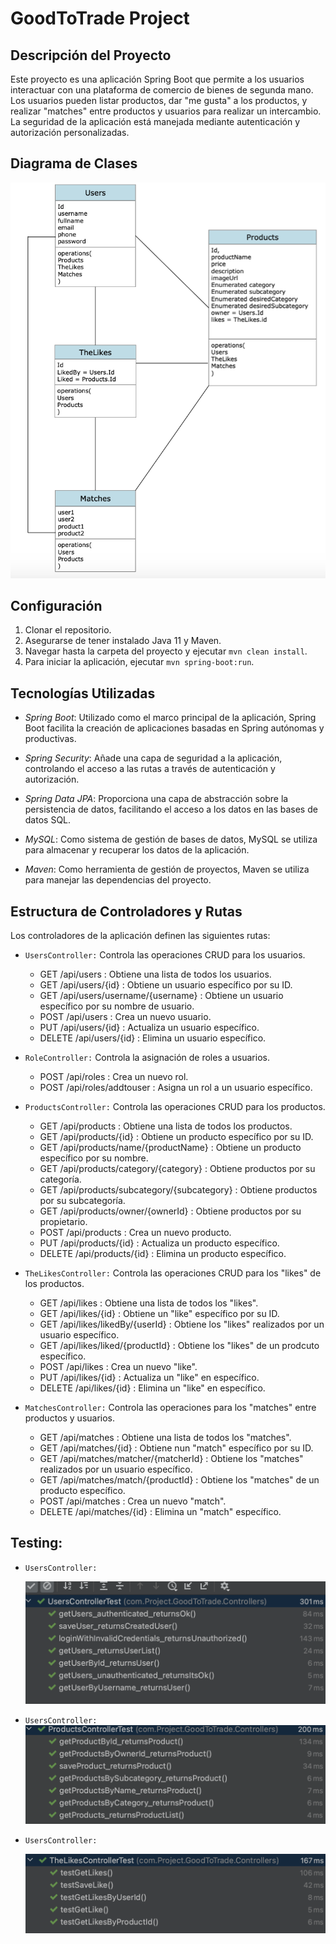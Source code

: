 # GoodToTrade Project

## Descripción del Proyecto

Este proyecto es una aplicación Spring Boot que permite a los usuarios interactuar con una plataforma de comercio de bienes de segunda mano. Los usuarios pueden listar productos, dar "me gusta" a los productos, y realizar "matches" entre productos y usuarios para realizar un intercambio. La seguridad de la aplicación está manejada mediante autenticación y autorización personalizadas.

## Diagrama de Clases

![Diagrama de Clases](GoodToTrade/src/main/resources/DiagramaUML.png)


## Configuración

1. Clonar el repositorio.
2. Asegurarse de tener instalado Java 11 y Maven.
3. Navegar hasta la carpeta del proyecto y ejecutar `mvn clean install`.
4. Para iniciar la aplicación, ejecutar `mvn spring-boot:run`.

## Tecnologías Utilizadas

- *Spring Boot*: Utilizado como el marco principal de la aplicación, Spring Boot facilita la creación de aplicaciones basadas en Spring autónomas y productivas.

- *Spring Security*: Añade una capa de seguridad a la aplicación, controlando el acceso a las rutas a través de autenticación y autorización.

- *Spring Data JPA*: Proporciona una capa de abstracción sobre la persistencia de datos, facilitando el acceso a los datos en las bases de datos SQL.

- *MySQL*: Como sistema de gestión de bases de datos, MySQL se utiliza para almacenar y recuperar los datos de la aplicación.

- *Maven*: Como herramienta de gestión de proyectos, Maven se utiliza para manejar las dependencias del proyecto.

## Estructura de Controladores y Rutas

Los controladores de la aplicación definen las siguientes rutas:

- `UsersController:` Controla las operaciones CRUD para los usuarios.
    - GET /api/users : Obtiene una lista de todos los usuarios.
    - GET /api/users/{id} : Obtiene un usuario específico por su ID.
    - GET /api/users/username/{username} : Obtiene un usuario específico por su nombre de usuario.
    - POST /api/users : Crea un nuevo usuario.
    - PUT /api/users/{id} : Actualiza un usuario específico.
    - DELETE /api/users/{id} : Elimina un usuario específico.

- `RoleController:` Controla la asignación de roles a usuarios.
    - POST /api/roles : Crea un nuevo rol.
    - POST /api/roles/addtouser : Asigna un rol a un usuario específico.

- `ProductsController:` Controla las operaciones CRUD para los productos.
    - GET /api/products : Obtiene una lista de todos los productos.
    - GET /api/products/{id} : Obtiene un producto específico por su ID.
    - GET /api/products/name/{productName} : Obtiene un producto específico por su nombre.
    - GET /api/products/category/{category} : Obtiene productos por su categoría.
    - GET /api/products/subcategory/{subcategory} : Obtiene productos por su subcategoría.
    - GET /api/products/owner/{ownerId} : Obtiene productos por su propietario.
    - POST /api/products : Crea un nuevo producto.
    - PUT /api/products/{id} : Actualiza un producto específico.
    - DELETE /api/products/{id} : Elimina un producto específico.

- `TheLikesController:` Controla las operaciones CRUD para los "likes" de los productos.
    - GET /api/likes : Obtiene una lista de todos los "likes".
    - GET /api/likes/{id} : Obtiene un "like" específico por su ID.
    - GET /api/likes/likedBy/{userId} : Obtiene los "likes" realizados por un usuario específico.
    - GET /api/likes/liked/{productId} : Obtiene los "likes" de un prodcuto específico.
    - POST /api/likes : Crea un nuevo "like".
    - PUT /api/likes/{id} : Actualiza un "like" en específico.
    - DELETE /api/likes/{id} : Elimina un "like" en específico.

- `MatchesController:` Controla las operaciones para los "matches" entre productos y usuarios.
    - GET /api/matches : Obtiene una lista de todos los "matches".
    - GET /api/matches/{id} : Obtiene nun "match" específico por su ID.
    - GET /api/matches/matcher/{matcherId} : Obtiene los "matches" realizados por un usuario específico.
    - GET /api/matches/match/{productId} : Obtiene los "matches" de un producto específico.
    - POST /api/matches : Crea un nuevo "match".
    - DELETE /api/matches/{id} : Elimina un "match" específico.

## Testing:


- `UsersController:`

  ![Users _Controller_Test](GoodToTrade/src/main/resources/Users.png)


- `UsersController:
`
  ![Products_Controller_Test](GoodToTrade/src/main/resources/Products.png)


- `UsersController:`

  ![TheLikes_Controller_Test](GoodToTrade/src/main/resources/TheLikes.png)

